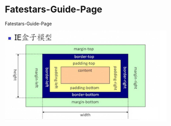 # Fatestars-Guide-Page
Fatestars-Guide-Page

![Image](https://raw.githubusercontent.com/Gladysid/Images-blog/master/IE-box-pic.png)
